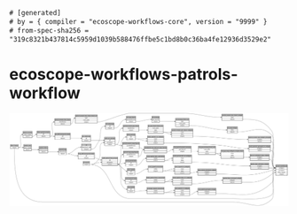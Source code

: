 ```
# [generated]
# by = { compiler = "ecoscope-workflows-core", version = "9999" }
# from-spec-sha256 = "319c8321b437814c5959d1039b588476ffbe5c1bd8b0c36ba4fe12936d3529e2"

```
# ecoscope-workflows-patrols-workflow

![](graph.png)

